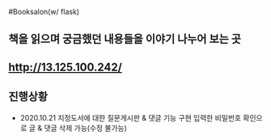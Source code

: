 #Booksalon(w/ flask)

## 책을 읽으며 궁금했던 내용들을 이야기 나누어 보는 곳

## http://13.125.100.242/

## 진행상황

-   2020.10.21
    지정도서에 대한 질문게시판 & 댓글 기능 구현
    입력한 비밀번호 확인으로 글 & 댓글 삭제 가능(수정 불가능)

